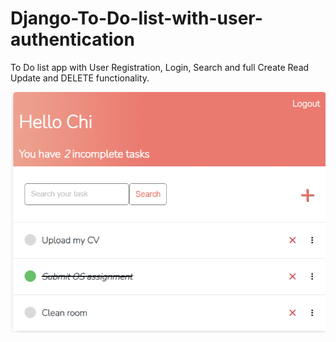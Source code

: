 # Django-To-Do-list-with-user-authentication
To Do list app with User Registration, Login, Search and full Create Read Update and DELETE functionality.

![DEMO](https://github.com/pwc1983/Django-To-Do-list/blob/main/Demo%20To%20Do%20list.png)

